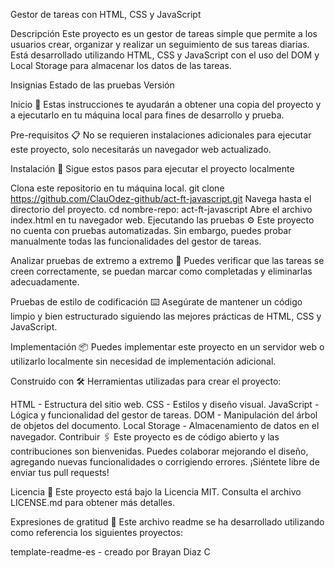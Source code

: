Gestor de tareas con HTML, CSS y JavaScript

Descripción Este proyecto es un gestor de tareas simple que permite a los usuarios crear, organizar y realizar un seguimiento de sus tareas diarias. Está desarrollado utilizando HTML, CSS y JavaScript con el uso del DOM y Local Storage para almacenar los datos de las tareas.

Insignias Estado de las pruebas Versión

Inicio 🚀 Estas instrucciones te ayudarán a obtener una copia del proyecto y a ejecutarlo en tu máquina local para fines de desarrollo y prueba.

Pre-requisitos 📋 No se requieren instalaciones adicionales para ejecutar este proyecto, solo necesitarás un navegador web actualizado.

Instalación 🔧 Sigue estos pasos para ejecutar el proyecto localmente

Clona este repositorio en tu máquina local. git clone https://github.com/ClauOdez-github/act-ft-javascript.git Navega hasta el directorio del proyecto. cd nombre-repo: act-ft-javascript Abre el archivo index.html en tu navegador web. Ejecutando las pruebas ⚙️ Este proyecto no cuenta con pruebas automatizadas. Sin embargo, puedes probar manualmente todas las funcionalidades del gestor de tareas.

Analizar pruebas de extremo a extremo 🔩 Puedes verificar que las tareas se creen correctamente, se puedan marcar como completadas y eliminarlas adecuadamente.

Pruebas de estilo de codificación ⌨️ Asegúrate de mantener un código limpio y bien estructurado siguiendo las mejores prácticas de HTML, CSS y JavaScript.

Implementación 📦 Puedes implementar este proyecto en un servidor web o utilizarlo localmente sin necesidad de implementación adicional.

Construido con 🛠️ Herramientas utilizadas para crear el proyecto:

HTML - Estructura del sitio web. CSS - Estilos y diseño visual. JavaScript - Lógica y funcionalidad del gestor de tareas. DOM - Manipulación del árbol de objetos del documento. Local Storage - Almacenamiento de datos en el navegador. Contribuir 🖇️ Este proyecto es de código abierto y las contribuciones son bienvenidas. Puedes colaborar mejorando el diseño, agregando nuevas funcionalidades o corrigiendo errores. ¡Siéntete libre de enviar tus pull requests!

Licencia 📄 Este proyecto está bajo la Licencia MIT. Consulta el archivo LICENSE.md para obtener más detalles.

Expresiones de gratitud 🎁 Este archivo readme se ha desarrollado utilizando como referencia los siguientes proyectos:

template-readme-es - creado por Brayan Diaz C
